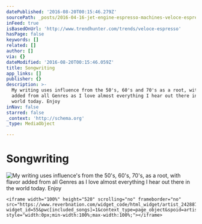 ```yaml
---
datePublished: '2016-08-20T00:15:46.279Z'
sourcePath: _posts/2016-04-16-jet-engine-espresso-machines-veloce-espresso.md
inFeed: true
isBasedOnUrl: 'http://www.trendhunter.com/trends/veloce-espresso'
hasPage: false
keywords: []
related: []
author: []
via: {}
dateModified: '2016-08-20T00:15:46.059Z'
title: Songwriting
app_links: []
publisher: {}
description: >-
  My writing uses influence from the 50's, 60's and 70's as a root, with flavor
  added from all Genres as I love almost everything I hear out there in the
  world today. Enjoy
inNav: false
starred: false
_context: 'http://schema.org'
_type: MediaObject

---
```

# Songwriting
![My writing uses influence's from the 50's, 60's, 70's, as a root, with flavor added from all Genres as I love almost everything I hear out there in the world today. Enjoy](https://the-grid-user-content.s3-us-west-2.amazonaws.com/c079211e-d023-4ec3-a04d-a32e58d5e51b.jpg)

    <iframe width="100%" height="520" scrolling="no" frameborder="no" src="https://www.reverbnation.com/widget_code/html_widget/artist_2428874?widget_id=55&pwc[included_songs]=1&context_type=page_object&spoid=artist_2428874&pwc[branded]=1" style="width:0px;min-width:100%;max-width:100%;"></iframe>